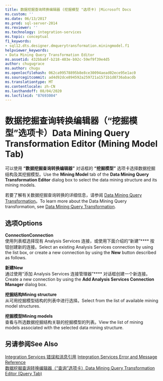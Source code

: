 ```yaml
---
title: 数据挖掘查询转换编辑器 (挖掘模型 "选项卡) |Microsoft Docs
ms.custom: ''
ms.date: 06/13/2017
ms.prod: sql-server-2014
ms.reviewer: ''
ms.technology: integration-services
ms.topic: conceptual
f1_keywords:
- sql12.dts.designer.dmquerytransformation.miningmodel.f1
helpviewer_keywords:
- Data Mining Query Transformation Editor
ms.assetid: 432bba6f-b218-403e-b92c-59ef9f39e4d5
author: chugugrace
ms.author: chugu
ms.openlocfilehash: 062ca99578895b8e8ce30094aead02ece95e1ac0
ms.sourcegitcommit: ad4d92dce894592a259721a1571b1d8736abacdb
ms.translationtype: MT
ms.contentlocale: zh-CN
ms.lasthandoff: 08/04/2020
ms.locfileid: "87693004"
---
```

# <a name="data-mining-query-transformation-editor-mining-model-tab"></a><span data-ttu-id="b327c-102">数据挖掘查询转换编辑器（“挖掘模型”选项卡）</span><span class="sxs-lookup"><span data-stu-id="b327c-102">Data Mining Query Transformation Editor (Mining Model Tab)</span></span>
  <span data-ttu-id="b327c-103">可以使用 **“数据挖掘查询转换编辑器”** 对话框的 **“挖掘模型”** 选项卡选择数据挖掘结构及其挖掘模型。</span><span class="sxs-lookup"><span data-stu-id="b327c-103">Use the **Mining Model** tab of the **Data Mining Query Transformation Editor** dialog box to select the data mining structure and its mining models.</span></span>  
  
 <span data-ttu-id="b327c-104">若要了解有关数据挖掘查询转换的详细信息，请参阅 [Data Mining Query Transformation](data-flow/transformations/data-mining-query-transformation.md)。</span><span class="sxs-lookup"><span data-stu-id="b327c-104">To learn more about the Data Mining Query transformation, see [Data Mining Query Transformation](data-flow/transformations/data-mining-query-transformation.md).</span></span>  
  
## <a name="options"></a><span data-ttu-id="b327c-105">选项</span><span class="sxs-lookup"><span data-stu-id="b327c-105">Options</span></span>  
 <span data-ttu-id="b327c-106">**Connection**</span><span class="sxs-lookup"><span data-stu-id="b327c-106">**Connection**</span></span>  
 <span data-ttu-id="b327c-107">使用列表框选择现有 Analysis Services 连接，或使用下面介绍的“新建”\*\*\*\* 按钮创建新的连接。</span><span class="sxs-lookup"><span data-stu-id="b327c-107">Select an existing Analysis Services connection by using the list box, or create a new connection by using the **New** button described as follows.</span></span>  
  
 <span data-ttu-id="b327c-108">**新建**</span><span class="sxs-lookup"><span data-stu-id="b327c-108">**New**</span></span>  
 <span data-ttu-id="b327c-109">通过使用“添加 Analysis Services 连接管理器”\*\*\*\* 对话框创建一个新连接。</span><span class="sxs-lookup"><span data-stu-id="b327c-109">Create a new connection by using the **Add Analysis Services Connection Manager** dialog box.</span></span>  
  
 <span data-ttu-id="b327c-110">**挖掘结构**</span><span class="sxs-lookup"><span data-stu-id="b327c-110">**Mining structure**</span></span>  
 <span data-ttu-id="b327c-111">从可用挖掘模型结构的列表中进行选择。</span><span class="sxs-lookup"><span data-stu-id="b327c-111">Select from the list of available mining model structures.</span></span>  
  
 <span data-ttu-id="b327c-112">**挖掘模型**</span><span class="sxs-lookup"><span data-stu-id="b327c-112">**Mining models**</span></span>  
 <span data-ttu-id="b327c-113">查看与所选数据挖掘结构关联的挖掘模型的列表。</span><span class="sxs-lookup"><span data-stu-id="b327c-113">View the list of mining models associated with the selected data mining structure.</span></span>  
  
## <a name="see-also"></a><span data-ttu-id="b327c-114">另请参阅</span><span class="sxs-lookup"><span data-stu-id="b327c-114">See Also</span></span>  
 <span data-ttu-id="b327c-115">[Integration Services 错误和消息引用](../../2014/integration-services/integration-services-error-and-message-reference.md) </span><span class="sxs-lookup"><span data-stu-id="b327c-115">[Integration Services Error and Message Reference](../../2014/integration-services/integration-services-error-and-message-reference.md) </span></span>  
 [<span data-ttu-id="b327c-116">数据挖掘查询转换编辑器（“查询”选项卡）</span><span class="sxs-lookup"><span data-stu-id="b327c-116">Data Mining Query Transformation Editor &#40;Query Tab&#41;</span></span>](../../2014/integration-services/data-mining-query-transformation-editor-query-tab.md)  
  
  
